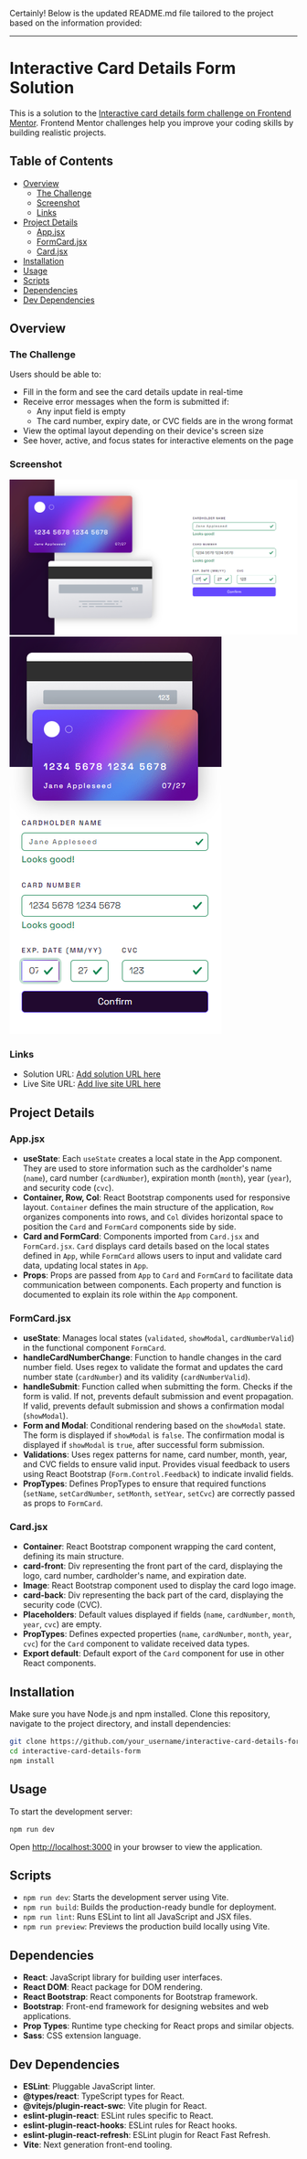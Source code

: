 Certainly! Below is the updated README.md file tailored to the project based on the information provided:

---

# Interactive Card Details Form Solution

This is a solution to the [Interactive card details form challenge on Frontend Mentor](https://www.frontendmentor.io/challenges/interactive-card-details-form-XpS8cKZDWw). Frontend Mentor challenges help you improve your coding skills by building realistic projects.

## Table of Contents

- [Overview](#overview)
  - [The Challenge](#the-challenge)
  - [Screenshot](#screenshot)
  - [Links](#links)
- [Project Details](#project-details)
  - [App.jsx](#appjsx)
  - [FormCard.jsx](#formcardjsx)
  - [Card.jsx](#cardjsx)
- [Installation](#installation)
- [Usage](#usage)
- [Scripts](#scripts)
- [Dependencies](#dependencies)
- [Dev Dependencies](#dev-dependencies)

## Overview

### The Challenge

Users should be able to:

- Fill in the form and see the card details update in real-time
- Receive error messages when the form is submitted if:
  - Any input field is empty
  - The card number, expiry date, or CVC fields are in the wrong format
- View the optimal layout depending on their device's screen size
- See hover, active, and focus states for interactive elements on the page

### Screenshot

![Interactive Card Details Form](./src/assets/design/desktop1.png)
![Interactive Card Details Form](./src/assets/design/mobile1.png)

### Links

- Solution URL: [Add solution URL here](https://your-solution-url.com)
- Live Site URL: [Add live site URL here](https://your-live-site-url.com)

## Project Details

### App.jsx

- **useState**: Each `useState` creates a local state in the App component. They are used to store information such as the cardholder's name (`name`), card number (`cardNumber`), expiration month (`month`), year (`year`), and security code (`cvc`).
- **Container, Row, Col**: React Bootstrap components used for responsive layout. `Container` defines the main structure of the application, `Row` organizes components into rows, and `Col` divides horizontal space to position the `Card` and `FormCard` components side by side.
- **Card and FormCard**: Components imported from `Card.jsx` and `FormCard.jsx`. `Card` displays card details based on the local states defined in `App`, while `FormCard` allows users to input and validate card data, updating local states in `App`.
- **Props**: Props are passed from `App` to `Card` and `FormCard` to facilitate data communication between components. Each property and function is documented to explain its role within the `App` component.

### FormCard.jsx

- **useState**: Manages local states (`validated`, `showModal`, `cardNumberValid`) in the functional component `FormCard`.
- **handleCardNumberChange**: Function to handle changes in the card number field. Uses regex to validate the format and updates the card number state (`cardNumber`) and its validity (`cardNumberValid`).
- **handleSubmit**: Function called when submitting the form. Checks if the form is valid. If not, prevents default submission and event propagation. If valid, prevents default submission and shows a confirmation modal (`showModal`).
- **Form and Modal**: Conditional rendering based on the `showModal` state. The form is displayed if `showModal` is `false`. The confirmation modal is displayed if `showModal` is `true`, after successful form submission.
- **Validations**: Uses regex patterns for name, card number, month, year, and CVC fields to ensure valid input. Provides visual feedback to users using React Bootstrap (`Form.Control.Feedback`) to indicate invalid fields.
- **PropTypes**: Defines PropTypes to ensure that required functions (`setName`, `setCardNumber`, `setMonth`, `setYear`, `setCvc`) are correctly passed as props to `FormCard`.

### Card.jsx

- **Container**: React Bootstrap component wrapping the card content, defining its main structure.
- **card-front**: Div representing the front part of the card, displaying the logo, card number, cardholder's name, and expiration date.
- **Image**: React Bootstrap component used to display the card logo image.
- **card-back**: Div representing the back part of the card, displaying the security code (CVC).
- **Placeholders**: Default values displayed if fields (`name`, `cardNumber`, `month`, `year`, `cvc`) are empty.
- **PropTypes**: Defines expected properties (`name`, `cardNumber`, `month`, `year`, `cvc`) for the `Card` component to validate received data types.
- **Export default**: Default export of the `Card` component for use in other React components.

## Installation

Make sure you have Node.js and npm installed. Clone this repository, navigate to the project directory, and install dependencies:

```bash
git clone https://github.com/your_username/interactive-card-details-form.git
cd interactive-card-details-form
npm install
```

## Usage

To start the development server:

```bash
npm run dev
```

Open [http://localhost:3000](http://localhost:3000) in your browser to view the application.

## Scripts

- `npm run dev`: Starts the development server using Vite.
- `npm run build`: Builds the production-ready bundle for deployment.
- `npm run lint`: Runs ESLint to lint all JavaScript and JSX files.
- `npm run preview`: Previews the production build locally using Vite.

## Dependencies

- **React**: JavaScript library for building user interfaces.
- **React DOM**: React package for DOM rendering.
- **React Bootstrap**: React components for Bootstrap framework.
- **Bootstrap**: Front-end framework for designing websites and web applications.
- **Prop Types**: Runtime type checking for React props and similar objects.
- **Sass**: CSS extension language.

## Dev Dependencies

- **ESLint**: Pluggable JavaScript linter.
- **@types/react**: TypeScript types for React.
- **@vitejs/plugin-react-swc**: Vite plugin for React.
- **eslint-plugin-react**: ESLint rules specific to React.
- **eslint-plugin-react-hooks**: ESLint rules for React hooks.
- **eslint-plugin-react-refresh**: ESLint plugin for React Fast Refresh.
- **Vite**: Next generation front-end tooling.



